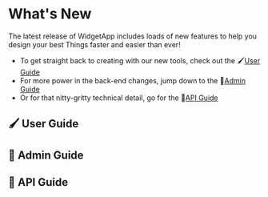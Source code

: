 # What's New

<!-- Landing page -->

The latest release of WidgetApp includes loads of new features to help you design your best Things faster and easier than ever!

- To get straight back to creating with our new tools, check out the :paintbrush:[User Guide](#paintbrush-user-guide)
- For more power in the back-end changes, jump down to the :briefcase:[Admin Guide](#briefcase-admin-guide) 
- Or for that nitty-gritty technical detail, go for the :wrench:[API Guide](#wrench-api-guide)

## :paintbrush: User Guide

## :briefcase: Admin Guide

## :wrench: API Guide